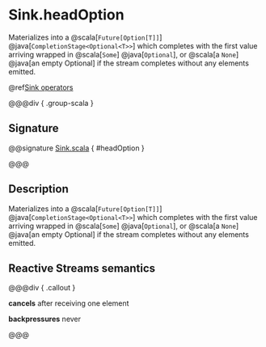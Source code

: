# Sink.headOption

Materializes into a @scala[`Future[Option[T]]`] @java[`CompletionStage<Optional<T>>`] which completes with the first value arriving wrapped in @scala[`Some`] @java[`Optional`], or @scala[a `None`] @java[an empty Optional] if the stream completes without any elements emitted.

@ref[Sink operators](../index.md#sink-operators)

@@@div { .group-scala }

## Signature

@@signature [Sink.scala](/akka-stream/src/main/scala/akka/stream/scaladsl/Sink.scala) { #headOption }

@@@

## Description

Materializes into a @scala[`Future[Option[T]]`] @java[`CompletionStage<Optional<T>>`] which completes with the first value arriving wrapped in @scala[`Some`] @java[`Optional`],
or @scala[a `None`] @java[an empty Optional] if the stream completes without any elements emitted.

## Reactive Streams semantics

@@@div { .callout }

**cancels** after receiving one element

**backpressures** never

@@@


